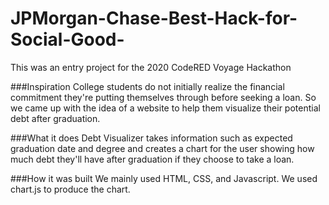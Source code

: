 # JPMorgan-Chase-Best-Hack-for-Social-Good-
This was an entry project for the 2020 CodeRED Voyage Hackathon

###Inspiration
College students do not initially realize the financial commitment they're putting themselves through before seeking a loan. So we came up with the idea of a website to help them visualize their potential debt after graduation.

###What it does
Debt Visualizer takes information such as expected graduation date and degree and creates a chart for the user showing how much debt they'll have after graduation if they choose to take a loan.

###How it was built
We mainly used HTML, CSS, and Javascript. We used chart.js to produce the chart.
